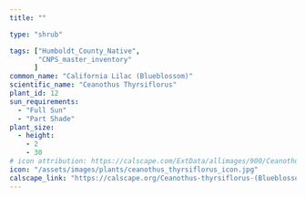 ```yaml
---
title: ""

type: "shrub"

tags: ["Humboldt_County_Native",
       "CNPS_master_inventory"
      ]
common_name: "California Lilac (Blueblossom)"
scientific_name: "Ceanothus Thyrsiflorus"
plant_id: 12
sun_requirements:
  - "Full Sun"
  - "Part Shade"
plant_size:
  - height: 
    - 2
    - 30
# icon attribution: https://calscape.com/ExtData/allimages/900/Ceanothus_thyrsiflorus_900_64.jpg
icon: "/assets/images/plants/ceanothus_thyrsiflorus_icon.jpg"
calscape_link: "https://calscape.org/Ceanothus-thyrsiflorus-(Blueblossom-Ceanothus)"
---
```


